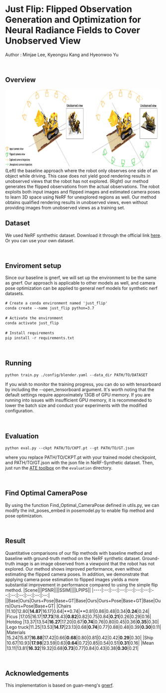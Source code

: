 # Just Flip: Flipped Observation Generation and Optimization for Neural Radiance Fields to Cover Unobserved View

Author : Minjae Lee, Kyeongsu Kang and Hyeonwoo Yu

<br/>

## Overview
<img src="figs/overview.jpeg"  width="800" height="250">
(Left) the baseline approach where the robot only observes one side of an object while driving. This case does not yield good rendering results in unobserved views that the robot has not explored. (Right) our method generates the flipped observations from the actual observations. The robot exploits both input images and flipped images and estimated camera poses to learn 3D space using NeRF for unexplored regions as well. Our method obtains qualified rendering results in unobserved views, even without providing images from unobserved views as a training set.

<br/>

## Dataset
We used NeRF synthethic dataset. Download it through the official link [here]. \
Or you can use your own dataset.

[here]: https://drive.google.com/drive/folders/128yBriW1IG_3NJ5Rp7APSTZsJqdJdfc1

<br/>

## Enviroment setup

Since our baseline is gnerf, we will set up the environment to be the same as gnerf. Our approach is applicable to other models as well, and camera pose optimization can be applied to general nerf models for synthetic nerf datasets.

```
# Create a conda environment named 'just_flip'
conda create --name just_flip python=3.7

# Activate the environment
conda activate just_flip

# Install requirements
pip install -r requirements.txt
```

<br/>


## Running

```
python train.py ./config/blender.yaml --data_dir PATH/TO/DATASET
```

If you wish to monitor the training progress, you can do so with tensorboard by including the --open_tensorboard argument. It's worth noting that the default settings require approximately 13GB of GPU memory. If you are running into issues with insufficient GPU memory, it is recommended to lower the batch size and conduct your experiments with the modified configuration.

<br/>


## Evaluation

```
python eval.py --ckpt PATH/TO/CKPT.pt --gt PATH/TO/GT.json 
```

where you replace PATH/TO/CKPT.pt with your trained model checkpoint, and PATH/TO/GT.json with the json file in NeRF-Synthetic dataset. Then, just run the  [ATE toolbox](https://github.com/uzh-rpg/rpg_trajectory_evaluation) on the `evaluation` directory.

<br/>



## Find Optimal CameraPose
By using the function Find_Optimal_CameraPose defined in utils.py, we can modify the init_poses_embed in posemodel.py to enable flip method and pose optimization.

<br/>


## Result
Quantitative comparisons of our flip methods with baseline method and baseline with ground-truth method on the NeRF synthetic dataset. Ground-truth image is an image observed from a viewpoint that the robot has not explored. Our method shows improved performance, even without estimating the flipped camera poses. In addition, we demonstrate that applying camera pose estimation to flipped images yields a more substantial improvement in performance compared to using the simple flip method.
|Scene|||PSNR||||SSIM||||LPIPS||
|----|:--:|:--:|:--:|:--:|:--:|:--:|:--:|:--:|:--:|:--:|:--:|:--:|
||Base|Ours|Ours+Pose|Base+GT|Base|Ours|Ours+Pose|Base+GT|Base|Ours|Ours+Pose|Base+GT|
|Chairs    |11.10|12.80|**14.87**|16.17|0.64|**0.74|**0.81|0.86|0.48|0.34|**0.24**|0.24|
|Ficus     |17.05|16.17|**17.73**|18.43|**0.82**|0.82|0.75|0.84|**0.21**|0.26|0.29|0.16|
|Hotdog    |13.37|13.54|**16.27**|17.20|0.67|**0.74**|0.76|0.80|0.45|0.36|**0.35**|0.30|
|Lego truck|11.25|13.53|**14.17**|23.13|0.68|**0.74**|0.77|0.88|0.48|0.39|**0.30**|0.11|
|Materials |15.24|15.87|**16.88**|17.42|0.66|**0.68**|0.80|0.81|0.42|0.42|**0.29**|0.30|
|Ship      |10.67|10.93|**17.98**|23.59|0.63|**0.64**|0.72|0.85|0.54|0.51|**0.31**|0.16|
|Mean      |13.11|13.81|**16.32**|19.32|0.68|**0.73**|0.77|0.84|0.43|0.38|**0.30**|0.21|

<br>


## Acknowledgements
This implementation is based on guan-meng's [gnerf].

[gnerf]: https://github.com/quan-meng/gnerf